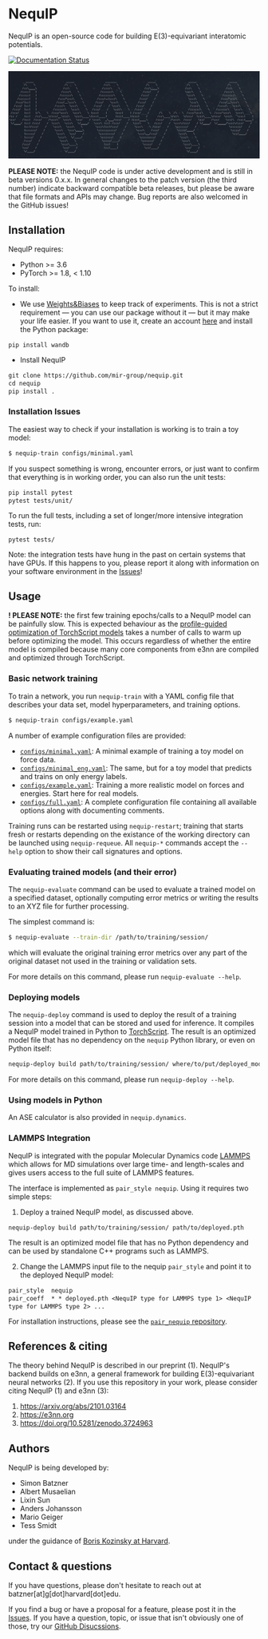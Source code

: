 # NequIP

NequIP is an open-source code for building E(3)-equivariant interatomic potentials.

[![Documentation Status](https://readthedocs.org/projects/nequip/badge/?version=latest)](https://nequip.readthedocs.io/en/latest/?badge=latest)

![nequip](./nequip.png)

**PLEASE NOTE:** the NequIP code is under active development and is still in beta versions 0.x.x. In general changes to the patch version (the third number) indicate backward compatible beta releases, but please be aware that file formats and APIs may change. Bug reports are also welcomed in the GitHub issues!

## Installation

NequIP requires:

* Python >= 3.6
* PyTorch >= 1.8, < 1.10

To install:

* We use [Weights&Biases](https://wandb.ai) to keep track of experiments. This is not a strict requirement — you can use our package without it — but it may make your life easier. If you want to use it, create an account [here](https://wandb.ai) and install the Python package:

```
pip install wandb
```

* Install NequIP

```
git clone https://github.com/mir-group/nequip.git
cd nequip
pip install . 
```

### Installation Issues

The easiest way to check if your installation is working is to train a toy model:
```bash
$ nequip-train configs/minimal.yaml
```

If you suspect something is wrong, encounter errors, or just want to confirm that everything is in working order, you can also run the unit tests:

```
pip install pytest
pytest tests/unit/
```

To run the full tests, including a set of longer/more intensive integration tests, run:
```
pytest tests/
```

Note: the integration tests have hung in the past on certain systems that have GPUs. If this happens to you, please report it along with information on your software environment in the [Issues](https://github.com/mir-group/nequip/issues)!

## Usage

**! PLEASE NOTE:** the first few training epochs/calls to a NequIP model can be painfully slow. This is expected behaviour as the [profile-guided optimization of TorchScript models](https://program-transformations.github.io/slides/pytorch_neurips.pdf) takes a number of calls to warm up before optimizing the model. This occurs regardless of whether the entire model is compiled because many core components from e3nn are compiled and optimized through TorchScript.

### Basic network training

To train a network, you run `nequip-train` with a YAML config file that describes your data set, model hyperparameters, and training options. 

```bash
$ nequip-train configs/example.yaml
```

A number of example configuration files are provided:
 - [`configs/minimal.yaml`](configs/minimal.yaml): A minimal example of training a toy model on force data.
 - [`configs/minimal_eng.yaml`](configs/minimal_eng.yaml): The same, but for a toy model that predicts and trains on only energy labels.
 - [`configs/example.yaml`](configs/example.yaml): Training a more realistic model on forces and energies. Start here for real models.
 - [`configs/full.yaml`](configs/full.yaml): A complete configuration file containing all available options along with documenting comments.

Training runs can be restarted using `nequip-restart`; training that starts fresh or restarts depending on the existance of the working directory can be launched using `nequip-requeue`. All `nequip-*` commands accept the `--help` option to show their call signatures and options.

### Evaluating trained models (and their error)

The `nequip-evaluate` command can be used to evaluate a trained model on a specified dataset, optionally computing error metrics or writing the results to an XYZ file for further processing.

The simplest command is:
```bash
$ nequip-evaluate --train-dir /path/to/training/session/
```
which will evaluate the original training error metrics over any part of the original dataset not used in the training or validation sets.

For more details on this command, please run `nequip-evaluate --help`.

### Deploying models

The `nequip-deploy` command is used to deploy the result of a training session into a model that can be stored and used for inference.
It compiles a NequIP model trained in Python to [TorchScript](https://pytorch.org/docs/stable/jit.html).
The result is an optimized model file that has no dependency on the `nequip` Python library, or even on Python itself:
```bash
nequip-deploy build path/to/training/session/ where/to/put/deployed_model.pth
```
For more details on this command, please run `nequip-deploy --help`.

### Using models in Python

An ASE calculator is also provided in `nequip.dynamics`.

### LAMMPS Integration 

NequIP is integrated with the popular Molecular Dynamics code [LAMMPS](https://www.lammps.org/) which allows for MD simulations over large time- and length-scales and gives users access to the full suite of LAMMPS features. 

The interface is implemented as `pair_style nequip`. Using it requires two simple steps: 

1. Deploy a trained NequIP model, as discussed above.
```
nequip-deploy build path/to/training/session/ path/to/deployed.pth
```
The result is an optimized model file that has no Python dependency and can be used by standalone C++ programs such as LAMMPS.

2. Change the LAMMPS input file to the nequip `pair_style` and point it to the deployed NequIP model:

```
pair_style	nequip
pair_coeff	* * deployed.pth <NequIP type for LAMMPS type 1> <NequIP type for LAMMPS type 2> ...
```

For installation instructions, please see the [`pair_nequip` repository](https://github.com/mir-group/pair_nequip).


## References & citing

The theory behind NequIP is described in our preprint (1). NequIP's backend builds on e3nn, a general framework for building E(3)-equivariant neural networks (2). If you use this repository in your work, please consider citing NequIP (1) and e3nn (3):

 1. https://arxiv.org/abs/2101.03164
 2. https://e3nn.org
 3. https://doi.org/10.5281/zenodo.3724963

## Authors

NequIP is being developed by:

 - Simon Batzner
 - Albert Musaelian
 - Lixin Sun
 - Anders Johansson
 - Mario Geiger
 - Tess Smidt

under the guidance of [Boris Kozinsky at Harvard](https://bkoz.seas.harvard.edu/).

## Contact & questions

If you have questions, please don't hesitate to reach out at batzner[at]g[dot]harvard[dot]edu. 

If you find a bug or have a proposal for a feature, please post it in the [Issues](https://github.com/mir-group/nequip/issues).
If you have a question, topic, or issue that isn't obviously one of those, try our [GitHub Disucssions](https://github.com/mir-group/nequip/discussions).
